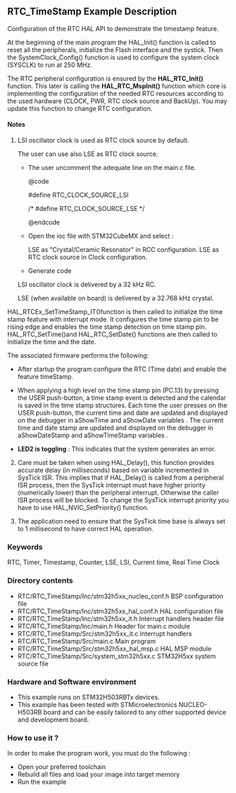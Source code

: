 ## <b>RTC_TimeStamp Example Description</b>

Configuration of the RTC HAL API to demonstrate the timestamp feature.

At the beginning of the main program the HAL_Init() function is called to reset 
all the peripherals, initialize the Flash interface and the systick.
Then the SystemClock_Config() function is used to configure the system
clock (SYSCLK) to run at 250 MHz.

The RTC peripheral configuration is ensured by the **HAL_RTC_Init()** function.
This later is calling the **HAL_RTC_MspInit()** function which core is implementing
the configuration of the needed RTC resources according to the used hardware (CLOCK, 
PWR, RTC clock source and BackUp).
You may update this function to change RTC configuration.

#### <b>Notes</b>

 1. LSI oscillator clock is used as RTC clock source by default.

    The user can use also LSE as RTC clock source.
    - The user uncomment the adequate line on the main.c file.

      @code

        #define RTC_CLOCK_SOURCE_LSI  

        /* #define RTC_CLOCK_SOURCE_LSE */

      @endcode
	  
    - Open the ioc file with STM32CubeMX and select :

      LSE as "Crystal/Ceramic Resonator" in RCC configuration.
      LSE as RTC clock source in Clock configuration.
    - Generate code

    LSI oscillator clock is delivered by a 32 kHz RC.

    LSE (when available on board) is delivered by a 32.768 kHz crystal.

HAL_RTCEx_SetTimeStamp_IT()function is then called to initialize the time stamp feature 
with interrupt mode. It configures the time stamp pin to be rising edge and enables
the time stamp detection on time stamp pin.
HAL_RTC_SetTime()and HAL_RTC_SetDate() functions are then called to initialize the 
time and the date.

The associated firmware performs the following:

-  After startup the program configure the RTC (Time date) and enable the feature 
   timeStamp.
   
-  When applying a high level on the time stamp pin (PC.13) by pressing the USER push-button,
   a time stamp event is detected and the calendar is saved in the time stamp structures.
   Each time the user presses on the USER push-button, the current time and date are updated and displayed
   on the debugger in aShowTime and aShowDate variables .
   The current time and date stamp are updated and displayed on the debugger in aShowDateStamp and aShowTimeStamp variables .

- **LED2 is toggling** : This indicates that the system generates an error.
       
 2. Care must be taken when using HAL_Delay(), this function provides accurate delay (in milliseconds)
    based on variable incremented in SysTick ISR. This implies that if HAL_Delay() is called from
    a peripheral ISR process, then the SysTick interrupt must have higher priority (numerically lower)
    than the peripheral interrupt. Otherwise the caller ISR process will be blocked.
    To change the SysTick interrupt priority you have to use HAL_NVIC_SetPriority() function.
      
 3. The application need to ensure that the SysTick time base is always set to 1 millisecond
    to have correct HAL operation.

### <b>Keywords</b>

RTC, Timer, Timestamp, Counter, LSE, LSI, Current time, Real Time Clock

### <b>Directory contents</b>

  - RTC/RTC_TimeStamp/Inc/stm32h5xx_nucleo_conf.h BSP configuration file
  - RTC/RTC_TimeStamp/Inc/stm32h5xx_hal_conf.h    HAL configuration file
  - RTC/RTC_TimeStamp/Inc/stm32h5xx_it.h          Interrupt handlers header file
  - RTC/RTC_TimeStamp/Inc/main.h                  Header for main.c module  
  - RTC/RTC_TimeStamp/Src/stm32h5xx_it.c          Interrupt handlers
  - RTC/RTC_TimeStamp/Src/main.c                  Main program
  - RTC/RTC_TimeStamp/Src/stm32h5xx_hal_msp.c     HAL MSP module
  - RTC/RTC_TimeStamp/Src/system_stm32h5xx.c      STM32H5xx system source file

### <b>Hardware and Software environment</b>

  - This example runs on STM32H503RBTx devices.
  - This example has been tested with STMicroelectronics NUCLEO-H503RB 
    board and can be easily tailored to any other supported device 
    and development board.

### <b>How to use it ?</b>

In order to make the program work, you must do the following :

 - Open your preferred toolchain 
 - Rebuild all files and load your image into target memory
 - Run the example


